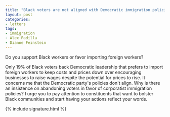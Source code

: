```yaml
---
title: "Black voters are not aligned with Democratic immigration policies"
layout: post
categories:
- letters
tags:
- immigration
- Alex Padilla
- Dianne Feinstein
---
```


Do you support Black workers or favor importing foreign workers?

Only 19% of Black voters back Democratic leadership that prefers to import foreign workers to keep costs and prices down over encouraging businesses to raise wages despite the potential for prices to rise. It concerns me that the Democratic party's policies don't align. Why is there an insistence on abandoning voters in favor of corporatist immigration policies? I urge you to pay attention to constituents that want to bolster Black communities and start having your actions reflect your words.

{% include signature.html %}
